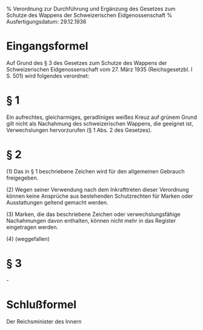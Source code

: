 % Verordnung zur Durchführung und Ergänzung des Gesetzes zum Schutze des Wappens der Schweizerischen Eidgenossenschaft
% Ausfertigungsdatum: 29.12.1936
 
# Eingangsformel

Auf Grund des § 3 des Gesetzes zum Schutze des Wappens der Schweizerischen Eidgenossenschaft vom 27. März 1935 (Reichsgesetzbl. I S. 501) wird folgendes verordnet:

# § 1

Ein aufrechtes, gleicharmiges, geradliniges weißes Kreuz auf grünem Grund gilt nicht als Nachahmung des schweizerischen Wappens, die geeignet ist, Verwechslungen hervorzurufen (§ 1 Abs. 2 des Gesetzes).

# § 2

(1) Das in § 1 beschriebene Zeichen wird für den allgemeinen Gebrauch freigegeben.

(2) Wegen seiner Verwendung nach dem Inkrafttreten dieser Verordnung können keine Ansprüche aus bestehenden Schutzrechten für Marken oder Ausstattungen geltend gemacht werden.

(3) Marken, die das beschriebene Zeichen oder verwechslungsfähige Nachahmungen davon enthalten, können nicht mehr in das Register eingetragen werden.

(4) (weggefallen)

# § 3

\-

# Schlußformel

Der Reichsminister des Innern
